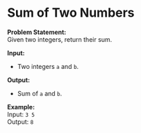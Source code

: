 # Sum of Two Numbers

**Problem Statement:**  
Given two integers, return their sum.

**Input:**  
- Two integers `a` and `b`.

**Output:**  
- Sum of `a` and `b`.

**Example:**  
Input: `3 5`  
Output: `8`
